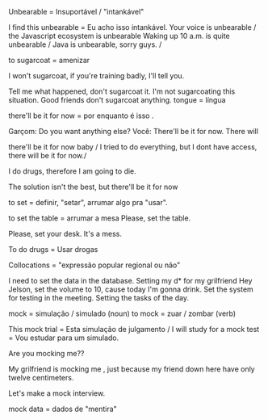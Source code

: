 Unbearable = Insuportável / "intankável"

I find this unbearable = Eu acho isso intankável.
Your voice is unbearable / the Javascript ecosystem is unbearable
Waking up 10 a.m. is quite unbearable / 
Java is unbearable, sorry guys. / 

to sugarcoat = amenizar 

I won't sugarcoat, if you're training badly, I'll tell you.

Tell me what happened, don't sugarcoat it.
I'm not sugarcoating this situation.
Good friends don't sugarcoat anything.
tongue = língua

there'll be it for now = por enquanto é isso .

Garçom: Do you want anything else?
Você: There'll be it for now.
            There will 

there'll be it for now baby / I tried to do everything, but I dont have access, there will be it for now./

I do drugs, therefore I am going to die.

The solution isn't the best, but there'll be it for now

to set = definir, "setar", arrumar algo pra "usar".

to set the table = arrumar a mesa
Please, set the table.

Please, set your desk. It's a mess.

To do drugs = Usar drogas

Collocations = "expressão popular regional ou não"

I need to set the data in the database.
Setting my d* for my grilfriend
Hey Jelson, set the volume to 10, cause today I'm gonna drink.
Set the system for testing in the meeting.
Setting the tasks of the day.

mock = simulação / simulado (noun)
to mock = zuar / zombar (verb)

This mock trial = Esta simulação de julgamento / 
I will study for a mock test = Vou estudar para um simulado.

Are you mocking me??

My grilfriend is mocking me , just because my friend down here have only twelve centimeters.

Let's make a mock interview.

mock data = dados de "mentira"